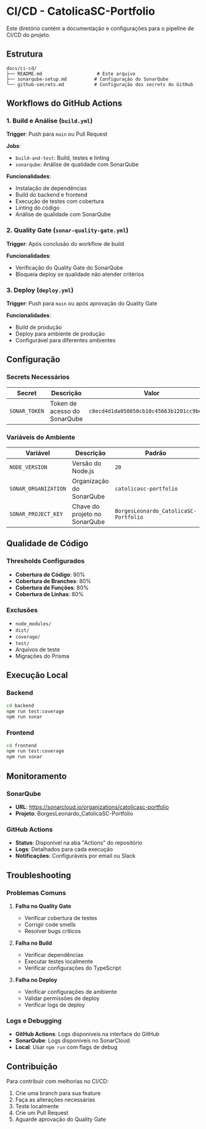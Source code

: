 # CI/CD - CatolicaSC-Portfolio

Este diretório contém a documentação e configurações para o pipeline de CI/CD do projeto.

## Estrutura

```
docs/ci-cd/
├── README.md                    # Este arquivo
├── sonarqube-setup.md          # Configuração do SonarQube
└── github-secrets.md           # Configuração dos secrets do GitHub
```

## Workflows do GitHub Actions

### 1. Build e Análise (`build.yml`)

**Trigger**: Push para `main` ou Pull Request

**Jobs**:
- `build-and-test`: Build, testes e linting
- `sonarqube`: Análise de qualidade com SonarQube

**Funcionalidades**:
- Instalação de dependências
- Build do backend e frontend
- Execução de testes com cobertura
- Linting do código
- Análise de qualidade com SonarQube

### 2. Quality Gate (`sonar-quality-gate.yml`)

**Trigger**: Após conclusão do workflow de build

**Funcionalidades**:
- Verificação do Quality Gate do SonarQube
- Bloqueia deploy se qualidade não atender critérios

### 3. Deploy (`deploy.yml`)

**Trigger**: Push para `main` ou após aprovação do Quality Gate

**Funcionalidades**:
- Build de produção
- Deploy para ambiente de produção
- Configurável para diferentes ambientes

## Configuração

### Secrets Necessários

| Secret | Descrição | Valor |
|--------|-----------|-------|
| `SONAR_TOKEN` | Token de acesso do SonarQube | `c8ecd4d1da050850cb10c45663b1201cc9bec071` |

### Variáveis de Ambiente

| Variável | Descrição | Padrão |
|----------|-----------|--------|
| `NODE_VERSION` | Versão do Node.js | `20` |
| `SONAR_ORGANIZATION` | Organização do SonarQube | `catolicasc-portfolio` |
| `SONAR_PROJECT_KEY` | Chave do projeto no SonarQube | `BorgesLeonardo_CatolicaSC-Portfolio` |

## Qualidade de Código

### Thresholds Configurados

- **Cobertura de Código**: 80%
- **Cobertura de Branches**: 80%
- **Cobertura de Funções**: 80%
- **Cobertura de Linhas**: 80%

### Exclusões

- `node_modules/`
- `dist/`
- `coverage/`
- `test/`
- Arquivos de teste
- Migrações do Prisma

## Execução Local

### Backend

```bash
cd backend
npm run test:coverage
npm run sonar
```

### Frontend

```bash
cd frontend
npm run test:coverage
npm run sonar
```

## Monitoramento

### SonarQube

- **URL**: https://sonarcloud.io/organizations/catolicasc-portfolio
- **Projeto**: BorgesLeonardo_CatolicaSC-Portfolio

### GitHub Actions

- **Status**: Disponível na aba "Actions" do repositório
- **Logs**: Detalhados para cada execução
- **Notificações**: Configuráveis por email ou Slack

## Troubleshooting

### Problemas Comuns

1. **Falha no Quality Gate**
   - Verificar cobertura de testes
   - Corrigir code smells
   - Resolver bugs críticos

2. **Falha no Build**
   - Verificar dependências
   - Executar testes localmente
   - Verificar configurações do TypeScript

3. **Falha no Deploy**
   - Verificar configurações de ambiente
   - Validar permissões de deploy
   - Verificar logs de deploy

### Logs e Debugging

- **GitHub Actions**: Logs disponíveis na interface do GitHub
- **SonarQube**: Logs disponíveis no SonarCloud
- **Local**: Usar `npm run` com flags de debug

## Contribuição

Para contribuir com melhorias no CI/CD:

1. Crie uma branch para sua feature
2. Faça as alterações necessárias
3. Teste localmente
4. Crie um Pull Request
5. Aguarde aprovação do Quality Gate
